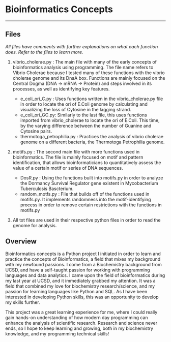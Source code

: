 # Bioinformatics Concepts
_________________
## Files
*All files have comments with further explanations on what each function does. Refer to the files to learn more.*

1) vibrio_cholerae.py : The main file with many of the early concepts of bioinformatics analysis using programming. 
The file name refers to Vibrio Cholerae because I tested many of these functions with the vibrio cholerae genome and its DnaA box.
Functions are mainly focused on the Central Dogma (DNA -> mRNA -> Protein) and steps involved in its processes, as well as identifying key features.
    - e_coli_ori_C.py : Uses functions written in the vibrio_cholerae.py file in order to locate the ori of E.Coli genome by calculating and visualizing the loss of Cytosine in the lagging strand.
    - e_coli_ori_GC.py: Similarly to the last file, this uses functions imported from vibrio_cholerae to locate the ori of E.Coli. This time, by the varying difference between the number of Guanine and Cytosine pairs.
    - thermotoga_petrophilia.py : Practices the analysis of vibrio cholerae genome on a different bacteria, the Thermotoga Petrophilia genome.
  
2) motifs.py : The second main file with more functions used in bioinformatics. The file is mainly focused on motif and pattern identification, that allows bioinformaticians to quantitatively 
assess the value of a certain motif or series of DNA sequences.
    - DosR.py : Using the functions built into motifs.py in order to analyze the Dormancy Survival Regulator gene existent in Mycobacterium Tuberculosis Bascterium.
    - random_motfs.py : File that builds off of the functions used in motifs.py. It implements randomness into the motif-identifying process in order to remove certain restrictions with the functions in motifs.py

3) All txt files are used in their respective python files in order to read the genome for analysis.

## Overview
Bioinformatics concepts is a Python project I initiated in order to learn and practice the concepts of Bioinformatics, a field that mixes my background with my newfound passions.
I come from a Biochemistry background from UCSD, and have a self-taught passion for working with programming languages and data analytics.
I came upon the field of bioinformatics during my last year at UCSD, and it immediately grabbed my attention. 
It was a field that combined my love for biochemistry research/science, and my passion for learning languages like Python and SQL.
As I have been interested in developing Python skills, this was an opportunity to develop my skills further. 

This project was a great learning experience for me, where I could really gain hands-on understanding of how modern day programming can enhance the analysis of scientific research.
Research and science never ends, so I hope to keep learning and growing, both in my biochemistry knowledge, and my programming technical skills!
